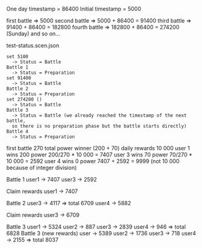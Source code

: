 One day timestamp = 86400
Initial timestamp = 5000

first battle => 5000
second battle => 5000 + 86400 = 91400
third battle => 91400 + 86400 = 182800
fourth battle => 182800 + 86400 = 274200 (Sunday)
and so on...

test-status.scen.json

    set 5100
      -> Status = Battle
    Battle 1
      -> Status = Preparation
    set 91400
      -> Status = Battle
    Battle 2
      -> Status = Preparation
    set 274200 ()
      -> Status = Battle
    Battle 3
      -> Status = Battle (we already reached the timestamp of the next battle,
      so there is no preparation phase but the battle starts directly)
    Battle 4
      -> Status = Preparation


first battle
  270 total power winner (200 + 70)
  daily rewards 10 000
    user 1 wins 200 power
      200/270 * 10 000 = 7407
    user 3 wins 70 power
      70/270 * 10 000 = 2592
    user 4 wins 0 power
  7407 + 2592 = 9999 (not 10 000 because of integer division)


Battle 1
  user1 -> 7407
  user3 -> 2592

Claim rewards
  user1 -> 7407

Battle 2
  user3 -> 4117 => total 6709
  user4 -> 5882

Claim rewards
  user3 -> 6709

Battle 3
  user1 -> 5324
  user2 -> 887
  user3 -> 2839
  user4 -> 946 => total 6828
Battle 3 (new rewards)
  user -> 5389
  user2 -> 1736
  user3 -> 718
  user4 -> 2155 => total 8037
